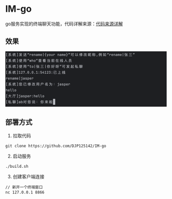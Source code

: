 # IM-go
go服务实现的终端聊天功能，代码详解来源：[代码来源详解](https://cloud.tencent.com/developer/article/2191346 "代码来源详解")

## 效果
![term-chat.png](term-chat.png)

## 部署方式
1. 拉取代码
```
git clone https://github.com/DJP125142/IM-go
```
2. 启动服务
```
./build.sh
```
3. 创建客户端连接
```
// 新开一个终端窗口
nc 127.0.0.1 8866
```